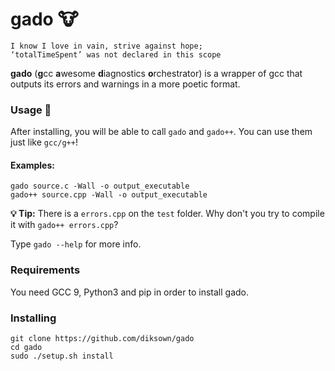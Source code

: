 # gado 🐮


```
I know I love in vain, strive against hope;  
‘totalTimeSpent’ was not declared in this scope
```
**gado** (**g**cc **a**wesome **d**iagnostics **o**rchestrator) is a wrapper of gcc that outputs its errors and warnings in a more poetic format.


### Usage 🔎

After installing, you will be able to call `gado` and `gado++`. You can use them just like `gcc/g++`!

#### Examples:

```
gado source.c -Wall -o output_executable
gado++ source.cpp -Wall -o output_executable
```

**💡 Tip:** There is a `errors.cpp` on the `test` folder. Why don't you try to compile it with `gado++ errors.cpp`?

Type `gado --help` for more info.

### Requirements
You need GCC 9, Python3 and pip in order to install gado.

### Installing
```
git clone https://github.com/diksown/gado
cd gado
sudo ./setup.sh install
```
